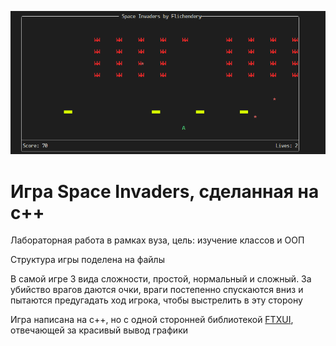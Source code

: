![Фото игры](/imgs/1.png)
# Игра Space Invaders, сделанная на c++
Лабораторная работа в рамках вуза, цель: изучение классов и ООП

Структура игры поделена на файлы

В самой игре 3 вида сложности, простой, нормальный и сложный. За убийство врагов даются очки, враги постепенно спускаются вниз и пытаются предугадать ход игрока, чтобы выстрелить в эту сторону

Игра написана на с++, но с одной сторонней библиотекой [FTXUI](<https://github.com/ArthurSonzogni/FTXUI>), отвечающей за красивый вывод графики